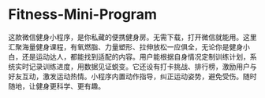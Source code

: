 # Fitness-Mini-Program
这款微信健身小程序，是你私藏的便携健身房。无需下载，打开微信就能用。这里汇聚海量健身课程，有氧燃脂、力量塑形、拉伸放松一应俱全，无论你是健身小白，还是运动达人，都能找到适配的内容。用户能根据自身情况定制训练计划，系统实时记录训练进度，用数据见证蜕变。它还设有打卡挑战、排行榜，激励用户与好友互动，激发运动热情。小程序内置动作指导，纠正运动姿势，避免受伤。随时随地，让健身更科学、更有趣。 
